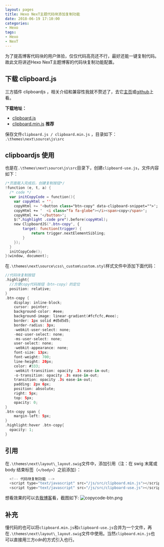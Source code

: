```yaml
---
layout: pages
title: Hexo NexT主题代码块添加复制功能
date: 2018-06-19 17:10:00
categories:
- Hexo
tags:
- Hexo
- NexT
---
```


为了提高博客代码块的用户体验，仅仅代码高亮还不行，最好还能一键复制代码。故此文将讲述Hexo NexT主题博客的代码块复制功能配置。
<!-- more -->

## 下载 clipboard.js

三方插件 clipboardjs ，相关介绍和兼容性我就不赘述了，去它[主页](https://clipboardjs.com/)或[github](https://github.com/zenorocha/clipboard.js)上看。

**下载地址：**
- [clipboard.js](https://raw.githubusercontent.com/zenorocha/clipboard.js/master/dist/clipboard.js)
- [clipboard.min.js](https://raw.githubusercontent.com/zenorocha/clipboard.js/master/dist/clipboard.min.js) **推荐**

保存文件`clipboard.js / clipboard.min.js` ，目录如下：
`.\themes\next\source\js\src`

## clipboardjs 使用

也是在`.\themes\next\source\js\src`目录下，创建`clipboard-use.js`，文件内容如下：

```swift
/*页面载入完成后，创建复制按钮*/
!function (e, t, a) { 
  /* code */
  var initCopyCode = function(){
    var copyHtml = '';
    copyHtml += '<button class="btn-copy" data-clipboard-snippet="">';
    copyHtml += '  <i class="fa fa-globe"></i><span>copy</span>';
    copyHtml += '</button>';
    $(".highlight .code pre").before(copyHtml);
    new ClipboardJS('.btn-copy', {
        target: function(trigger) {
            return trigger.nextElementSibling;
        }
    });
  }
  initCopyCode();
}(window, document);
```

在`.\themes\next\source\css\_custom\custom.styl`样式文件中添加下面代码：

```swift
//代码块复制按钮
.highlight{
  //方便copy代码按钮（btn-copy）的定位
  position: relative;
}
.btn-copy {
    display: inline-block;
    cursor: pointer;
    background-color: #eee;
    background-image: linear-gradient(#fcfcfc,#eee);
    border: 1px solid #d5d5d5;
    border-radius: 3px;
    -webkit-user-select: none;
    -moz-user-select: none;
    -ms-user-select: none;
    user-select: none;
    -webkit-appearance: none;
    font-size: 13px;
    font-weight: 700;
    line-height: 20px;
    color: #333;
    -webkit-transition: opacity .3s ease-in-out;
    -o-transition: opacity .3s ease-in-out;
    transition: opacity .3s ease-in-out;
    padding: 2px 6px;
    position: absolute;
    right: 5px;
    top: 5px;
    opacity: 0;
}
.btn-copy span {
    margin-left: 5px;
}
.highlight:hover .btn-copy{
  opacity: 1;
}
```

## 引用

在`.\themes\next\layout\_layout.swig`文件中，添加引用（注：在 swig 末尾或 body 结束标签（`</body>`）之前添加）：
```swift
  <!-- 代码块复制功能 -->
  <script type="text/javascript" src="/js/src/clipboard.min.js"></script>  
  <script type="text/javascript" src="/js/src/clipboard-use.js"></script>
```

想看效果的可以去[我博客](http://www.missfli.com/)看，截图如下:
![copycode-btn.png](https://upload-images.jianshu.io/upload_images/1464420-6f9f4305c4a35056.png?imageMogr2/auto-orient/strip%7CimageView2/2/w/1240)

## 补充
懂代码的也可以将`clipboard.min.js`和`clipboard-use.js`合并为一个文件，再在`.\themes\next\layout\_layout.swig`文件中使用。当然`clipboard.min.js`也可以直接用三方cdn的方式引入也行。

